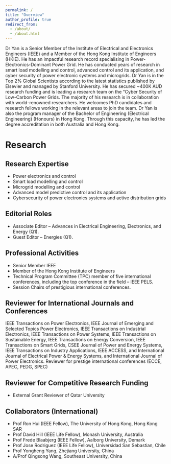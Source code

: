 ```yaml
---
permalink: /
title: "Overview"
author_profile: true
redirect_from: 
  - /about/
  - /about.html
---
```


Dr Yan is a Senior Member of the Institute of Electrical and Electronics Engineers (IEEE) and a Member of the Hong Kong Institute of Engineers (HKIE). He has an impactful research record specialising in Power-Electronics-Dominant Power Grid. He has conducted years of research in smart load modelling and control, advanced control and its application, and cyber security of power electronic systems and microgrids.  Dr Yan is in the Top 2% Global Scientists according to the latest statistics published by Elsevier and managed by Stanford University. He has secured ~400K AUD research funding and is leading a research team on the “Cyber Security of Low-Carbon Power Grids. The majority of his research is in collaboration with world-renowned researchers. He welcomes PhD candidates and research fellows working in the relevant areas to join the team. Dr Yan is also the program manager of the Bachelor of Engineering (Electrical Engineering) (Honours) in Hong Kong. Through this capacity, he has led the degree accreditation in both Australia and Hong Kong.

Research
======

Research Expertise
------
-	Power electronics and control
-	Smart load modelling and control
-	Microgrid modelling and control
-	Advanced model predictive control and its application
-	Cybersecurity of power electronics systems and active distribution grids


Editorial Roles
------
-	Associate Editor – Advances in Electrical Engineering, Electronics, and Energy (Q1).
-	Guest Editor – Energies (Q1).


Professional Activities
------
-	Senior Member IEEE
-	Member of the Hong Kong Institute of Engineers
-	Technical Program Committee (TPC) member of five international conferences, including the top conference in the field – IEEE PELS. 
-	Session Chairs of prestigious international conferences.


Reviewer for International Journals and Conferences
------
IEEE Transactions on Power Electronics, IEEE Journal of Emerging and Selected Topics Power Electronics, IEEE Transactions on Industrial Electronics, IEEE Transactions on Power Systems, IEEE Transactions on Sustainable Energy, IEEE Transactions on Energy Conversion, IEEE Transactions on Smart Grids, CSEE Journal of Power and Energy Systems, IEEE Transactions on Industry Applications, IEEE ACCESS, and International Journal of Electrical Power & Energy Systems, and International Journal of Power Electronics. Reviewer for prestige international conferences (ECCE, APEC, PEDG, SPEC) 


Reviewer for Competitive Research Funding
------
-	External Grant Reviewer of Qatar University


Collaborators (International)
------
-	Prof Ron Hui (IEEE Fellow), The University of Hong Kong, Hong Kong SAR
-	Prof David Hill (IEEE Life Fellow), Monash University, Australia
-	Prof Frede Blaabjerg (IEEE Fellow), Aalborg University, Demark 
-	Prof Jose Rodriguez (IEEE Life Fellow), Universidad San Sebastian, Chile
-	Prof Yongheng Yang, Zhejiang University, China
-	A/Prof Qingsong Wang, Southeast University, China
